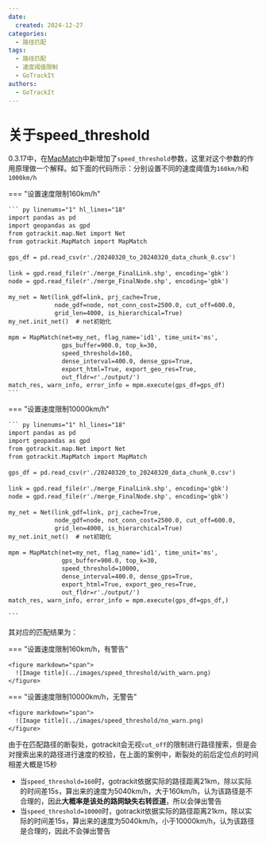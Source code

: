 ```yaml
---
date:
  created: 2024-12-27
categories:
  - 路径匹配
tags:
  - 路径匹配
  - 速度阈值限制
  - GoTrackIt
authors:
  - GoTrackIt
---
```


[MapMatch]: https://gotrackit.readthedocs.io/en/latest/Func%26API/MapMatch/


# 关于speed_threshold

0.3.17中，在[MapMatch]中新增加了`speed_threshold`参数，这里对这个参数的作用原理做一个解释。如下面的代码所示：分别设置不同的速度阈值为`160km/h`和`1000km/h`
<!-- more -->

=== "设置速度限制160km/h"

    ``` py linenums="1" hl_lines="18"
    import pandas as pd
    import geopandas as gpd
    from gotrackit.map.Net import Net
    from gotrackit.MapMatch import MapMatch

    gps_df = pd.read_csv(r'./20240320_to_20240320_data_chunk_0.csv')
    
    link = gpd.read_file(r'./merge_FinalLink.shp', encoding='gbk')
    node = gpd.read_file(r'./merge_FinalNode.shp', encoding='gbk')
    
    my_net = Net(link_gdf=link, prj_cache=True,
                 node_gdf=node, not_conn_cost=2500.0, cut_off=600.0, 
                 grid_len=4000, is_hierarchical=True)
    my_net.init_net()  # net初始化
    
    mpm = MapMatch(net=my_net, flag_name='id1', time_unit='ms',
                   gps_buffer=900.0, top_k=30,
                   speed_threshold=160,
                   dense_interval=400.0, dense_gps=True,
                   export_html=True, export_geo_res=True, 
                   out_fldr=r'./output/')
    match_res, warn_info, error_info = mpm.execute(gps_df=gps_df)
    ```

=== "设置速度限制10000km/h"

    ``` py linenums="1" hl_lines="18"
    import pandas as pd
    import geopandas as gpd
    from gotrackit.map.Net import Net
    from gotrackit.MapMatch import MapMatch

    gps_df = pd.read_csv(r'./20240320_to_20240320_data_chunk_0.csv')
    
    link = gpd.read_file(r'./merge_FinalLink.shp', encoding='gbk')
    node = gpd.read_file(r'./merge_FinalNode.shp', encoding='gbk')
    
    my_net = Net(link_gdf=link, prj_cache=True,
                 node_gdf=node, not_conn_cost=2500.0, cut_off=600.0, 
                 grid_len=4000, is_hierarchical=True)
    my_net.init_net()  # net初始化
    
    mpm = MapMatch(net=my_net, flag_name='id1', time_unit='ms',
                   gps_buffer=900.0, top_k=30,
                   speed_threshold=10000,
                   dense_interval=400.0, dense_gps=True,
                   export_html=True, export_geo_res=True, 
                   out_fldr=r'./output/')
    match_res, warn_info, error_info = mpm.execute(gps_df=gps_df,)
    
    ```

其对应的匹配结果为：

=== "设置速度限制160km/h，有警告"

    <figure markdown="span">
      ![Image title](../images/speed_threshold/with_warn.png)
    </figure>


=== "设置速度限制10000km/h，无警告"

    <figure markdown="span">
      ![Image title](../images/speed_threshold/no_warn.png)
    </figure>

由于在匹配路径的断裂处，gotrackit会无视`cut_off`的限制进行路径搜索，但是会对搜索出来的路径进行速度的校验，在上面的案例中，断裂处的前后定位点的时间相差大概是15秒

 - 当`speed_threshold=160`时，gotrackit依据实际的路径距离21km，除以实际的时间差15s，算出来的速度为5040km/h，大于160km/h，认为该路径是不合理的，因此**大概率是该处的路网缺失右转匝道**，所以会弹出警告
 - 当`speed_threshold=10000`时，gotrackit依据实际的路径距离21km，除以实际的时间差15s，算出来的速度为5040km/h，小于10000km/h，认为该路径是合理的，因此不会弹出警告
